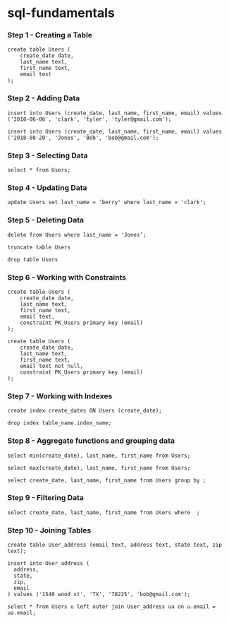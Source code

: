 # sql-fundamentals

### Step 1 - Creating a Table

```
create table Users (
    create_date date,
    last_name text,
    first_name text,
    email text
);
```

### Step 2 - Adding Data

```
insert into Users (create_date, last_name, first_name, email) values ('2018-06-06', 'clark', 'tyler', 'tyler@gmail.com');
```

```
insert into Users (create_date, last_name, first_name, email) values ('2018-08-20', 'Jones', 'Bob', 'bob@gmail.com');
```

### Step 3 - Selecting Data

```
select * from Users;
```

### Step 4 - Updating Data

```
update Users set last_name = 'berry' where last_name = 'clark';
```

### Step 5 - Deleting Data

```
delete from Users where last_name = 'Jones’;
```

```
truncate table Users
```

```
drop table Users
```

### Step 6 - Working with Constraints

```
create table Users (
    create_date date,
    last_name text,
    first_name text,
    email text,
    constraint PK_Users primary key (email)
);
```

```
create table Users (
    create_date date,
    last_name text,
    first_name text,
    email text not null,
    constraint PK_Users primary key (email)
);
```

### Step 7 - Working with Indexes

```
create index create_dates ON Users (create_date);
```

```
drop index table_name.index_name;
```

### Step 8 - Aggregate functions and grouping data

```
select min(create_date), last_name, first_name from Users;
```

```
select max(create_date), last_name, first_name from Users;
```

```
select create_date, last_name, first_name from Users group by ;
```

### Step 9 - Filtering Data

```
select create_date, last_name, first_name from Users where  ;
```

### Step 10 - Joining Tables

```
create table User_address (email text, address text, state text, zip text);
```

```
insert into User_address (
  address,
  state,
  zip,
  email
) values ('1540 wood st', 'TX', '78225', 'bob@gmail.com');
```

```
select * from Users u left outer join User_address ua on u.email = ua.email;
```
